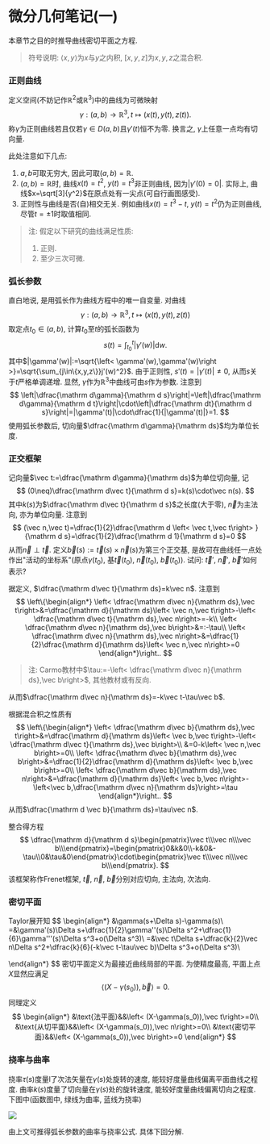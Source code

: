 # 微分几何笔记(一)

本章节之目的时推导曲线密切平面之方程.

> 符号说明: $\left< x,y\right>$为$x$与$y$之内积, $[x,y,z]$为$x,y,z$之混合积. 

### 正则曲线

定义空间(不妨记作$\mathbb R^2$或$\mathbb R^3$​)中的曲线为可微映射
$$
\gamma:(a,b)\to \mathbb R^3,t\mapsto (x(t),y(t),z(t)).
$$
称$\gamma$为正则曲线若且仅若$\gamma\in D(a,b)$且$\gamma'(t)$恒不为零. 换言之, $\gamma$上任意一点均有切向量. 

此处注意如下几点:

1. $a,b$可取无穷大, 因此可取$(a,b)=\mathbb R$.
2. $(a,b)=\mathbb R$时, 曲线$x(t)=t^2$, $y(t)=t^3$非正则曲线, 因为$|\gamma'(0)=0|$. 实际上, 曲线$x=\sqrt[3]{y^2}$在原点处有一尖点(可自行画图感受).
3. 正则性与曲线是否(自)相交无关. 例如曲线$x(t)=t^3-t$, $y(t)=t^2$仍为正则曲线, 尽管$t=\pm 1$时取值相同. 

> 注: 假定以下研究的曲线满足性质:
>
> 1. 正则.
> 2. 至少三次可微. 

### 弧长参数

直白地说, 是用弧长作为曲线方程中的唯一自变量. 对曲线
$$
\gamma:(a,b)\to \mathbb R^3,t\mapsto (x(t),y(t),z(t))
$$
取定点$t_0\in (a,b)$, 计算$t_0$至$t$的弧长函数为
$$
s(t)=\int_{t_0}^t|\gamma'(w)|\mathrm dw.
$$
其中$|\gamma'(w)|:=\sqrt{\left< \gamma'(w),\gamma'(w)\right >}=\sqrt{\sum_{j\in\{x,y,z\}}j'(w)^2}$. 由于正则性, $s'(t)=|\gamma'(t)|\neq 0$, 从而$s$关于$t$严格单调递增. 显然, $\gamma$作为$\mathbb R^3$中曲线可由$s$作为参数. 注意到
$$
\left|\dfrac{\mathrm d\gamma}{\mathrm d s}\right|=\left|\dfrac{\mathrm d\gamma}{\mathrm d t}\right|\cdot\left|\dfrac{\mathrm dt}{\mathrm d s}\right|=|\gamma'(t)|\cdot\dfrac{1}{|\gamma'(t)|}=1.
$$
使用弧长参数后, 切向量$\dfrac{\mathrm d\gamma}{\mathrm ds}$均为单位长度. 

### 正交框架

记向量$\vec t:=\dfrac{\mathrm d\gamma}{\mathrm ds}$为单位切向量, 记
$$
(0\neq)\dfrac{\mathrm d\vec t}{\mathrm d s}=k(s)\cdot\vec n(s).
$$
其中$k(s)$为$\dfrac{\mathrm d\vec t}{\mathrm d s}$之长度(大于零), $\vec n$为主法向, 亦为单位向量. 注意到
$$
(\vec n,\vec t)=\dfrac{1}{2}\dfrac{\mathrm d \left< \vec t,\vec t\right> }{\mathrm d s}=\dfrac{1}{2}\dfrac{\mathrm d 1}{\mathrm d s}=0
$$
从而$\vec n\perp\vec t$. 定义$\vec b(s):=\vec t(s)\times \vec n(s)$为第三个正交基, 是故可在曲线任一点处作出"活动的坐标系"(原点$\gamma(t_0)$, 基$\vec t(t_0)$, $\vec n(t_0)$, $\vec b(t_0)$). 试问: $\vec t'$, $\vec n'$, $\vec b'$如何表示?

据定义, $\dfrac{\mathrm d\vec t}{\mathrm ds}=k\vec n$. 注意到
$$
\left\{\begin{align*}
\left< \dfrac{\mathrm d\vec n}{\mathrm ds},\vec t\right>&=\dfrac{\mathrm d}{\mathrm ds}\left< \vec n,\vec t\right>-\left< \dfrac{\mathrm d\vec t}{\mathrm ds},\vec n\right>=-k\\
\left< \dfrac{\mathrm d\vec n}{\mathrm ds},\vec b\right>&=:-\tau\\
\left< \dfrac{\mathrm d\vec n}{\mathrm ds},\vec n\right>&=\dfrac{1}{2}\dfrac{\mathrm d}{\mathrm ds}\left< \vec n,\vec n\right>=0
\end{align*}\right..
$$

> 注: Carmo教材中$\tau:=-\left< \dfrac{\mathrm d\vec n}{\mathrm ds},\vec b\right>$, 其他教材或有反向. 

从而$\dfrac{\mathrm d\vec n}{\mathrm ds}=-k\vec t-\tau\vec b$.

根据混合积之性质有
$$
\left\{\begin{align*}
\left< \dfrac{\mathrm d\vec b}{\mathrm ds},\vec t\right>&=\dfrac{\mathrm d}{\mathrm ds}\left< \vec b,\vec t\right>-\left< \dfrac{\mathrm d\vec t}{\mathrm ds},\vec b\right>\\
&=0-k\left< \vec n,\vec b\right>=0\\
\left< \dfrac{\mathrm d\vec b}{\mathrm ds},\vec b\right>&=\dfrac{1}{2}\dfrac{\mathrm d}{\mathrm ds}\left< \vec b,\vec b\right>=0\\
\left< \dfrac{\mathrm d\vec b}{\mathrm ds},\vec n\right>&=\dfrac{\mathrm d}{\mathrm ds}\left< \vec b,\vec n\right>-\left<\vec b,\dfrac{\mathrm d\vec n}{\mathrm ds}\right>=\tau
\end{align*}\right..
$$
从而$\dfrac{\mathrm d \vec b}{\mathrm ds}=\tau\vec n$. 

整合得方程
$$
\dfrac{\mathrm d}{\mathrm d s}\begin{pmatrix}\vec t\\\vec n\\\vec b\\\end{pmatrix}=\begin{pmatrix}0&k&0\\-k&0&-\tau\\0&\tau&0\end{pmatrix}\cdot\begin{pmatrix}\vec t\\\vec n\\\vec b\\\end{pmatrix}.
$$
该框架称作Frenet框架, $\vec t$, $\vec n$, $\vec b$分别对应切向, 主法向, 次法向. 

### 密切平面

Taylor展开知
$$
\begin{align*}
&\gamma(s+\Delta s)-\gamma(s)\\
=&\gamma'(s)\Delta s+\dfrac{1}{2}\gamma''(s)\Delta s^2+\dfrac{1}{6}\gamma'''(s)\Delta s^3+o(\Delta s^3)\\
=&\vec t\Delta s+\dfrac{k}{2}\vec n\Delta s^2+\dfrac{k}{6}(-k\vec t-\tau\vec b)\Delta s^3+o(\Delta s^3)\\

\end{align*}
$$
密切平面定义为最接近曲线局部的平面. 为使精度最高, 平面上点$X$​显然应满足
$$
\left< (X-\gamma(s_0)),\vec b\right>=0.
$$
同理定义
$$
\begin{align*}
&\text{法平面}&&\left< (X-\gamma(s_0)),\vec t\right>=0\\
&\text{从切平面}&&\left< (X-\gamma(s_0)),\vec n\right>=0\\
&\text{密切平面}&&\left< (X-\gamma(s_0)),\vec b\right>=0
\end{align*}
$$

### 挠率与曲率

挠率$\tau(s)$度量l了次法矢量在$\gamma(s)$处旋转的速度, 能较好度量曲线偏离平面曲线之程度. 曲率$k(s)$度量了切向量在$\gamma(s)$处的旋转速度, 能较好度量曲线偏离切向之程度. 下图中(函数图中, 绿线为曲率, 蓝线为挠率)

![](https://files.mdnice.com/user/12571/6be113bf-b49d-43e5-a11d-023afa72c856.gif)

由上文可推得弧长参数的曲率与挠率公式. 具体下回分解. 

